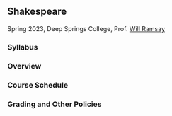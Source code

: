 ## Shakespeare

Spring 2023, Deep Springs College, Prof. [Will Ramsay](https://willramsay.github.io)

### Syllabus

### Overview

### Course Schedule

### Grading and Other Policies

